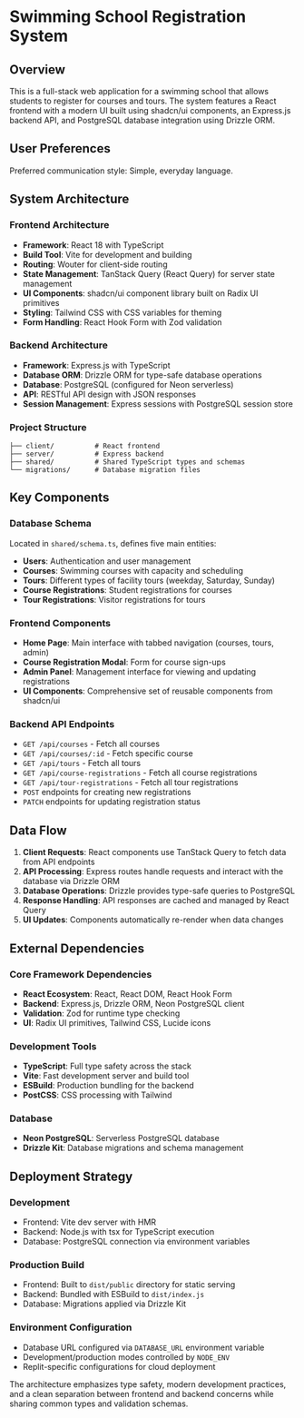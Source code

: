 # Swimming School Registration System

## Overview

This is a full-stack web application for a swimming school that allows students to register for courses and tours. The system features a React frontend with a modern UI built using shadcn/ui components, an Express.js backend API, and PostgreSQL database integration using Drizzle ORM.

## User Preferences

Preferred communication style: Simple, everyday language.

## System Architecture

### Frontend Architecture
- **Framework**: React 18 with TypeScript
- **Build Tool**: Vite for development and building
- **Routing**: Wouter for client-side routing
- **State Management**: TanStack Query (React Query) for server state management
- **UI Components**: shadcn/ui component library built on Radix UI primitives
- **Styling**: Tailwind CSS with CSS variables for theming
- **Form Handling**: React Hook Form with Zod validation

### Backend Architecture
- **Framework**: Express.js with TypeScript
- **Database ORM**: Drizzle ORM for type-safe database operations
- **Database**: PostgreSQL (configured for Neon serverless)
- **API**: RESTful API design with JSON responses
- **Session Management**: Express sessions with PostgreSQL session store

### Project Structure
```
├── client/          # React frontend
├── server/          # Express backend
├── shared/          # Shared TypeScript types and schemas
└── migrations/      # Database migration files
```

## Key Components

### Database Schema
Located in `shared/schema.ts`, defines five main entities:
- **Users**: Authentication and user management
- **Courses**: Swimming courses with capacity and scheduling
- **Tours**: Different types of facility tours (weekday, Saturday, Sunday)
- **Course Registrations**: Student registrations for courses
- **Tour Registrations**: Visitor registrations for tours

### Frontend Components
- **Home Page**: Main interface with tabbed navigation (courses, tours, admin)
- **Course Registration Modal**: Form for course sign-ups
- **Admin Panel**: Management interface for viewing and updating registrations
- **UI Components**: Comprehensive set of reusable components from shadcn/ui

### Backend API Endpoints
- `GET /api/courses` - Fetch all courses
- `GET /api/courses/:id` - Fetch specific course
- `GET /api/tours` - Fetch all tours
- `GET /api/course-registrations` - Fetch all course registrations
- `GET /api/tour-registrations` - Fetch all tour registrations
- `POST` endpoints for creating new registrations
- `PATCH` endpoints for updating registration status

## Data Flow

1. **Client Requests**: React components use TanStack Query to fetch data from API endpoints
2. **API Processing**: Express routes handle requests and interact with the database via Drizzle ORM
3. **Database Operations**: Drizzle provides type-safe queries to PostgreSQL
4. **Response Handling**: API responses are cached and managed by React Query
5. **UI Updates**: Components automatically re-render when data changes

## External Dependencies

### Core Framework Dependencies
- **React Ecosystem**: React, React DOM, React Hook Form
- **Backend**: Express.js, Drizzle ORM, Neon PostgreSQL client
- **Validation**: Zod for runtime type checking
- **UI**: Radix UI primitives, Tailwind CSS, Lucide icons

### Development Tools
- **TypeScript**: Full type safety across the stack
- **Vite**: Fast development server and build tool
- **ESBuild**: Production bundling for the backend
- **PostCSS**: CSS processing with Tailwind

### Database
- **Neon PostgreSQL**: Serverless PostgreSQL database
- **Drizzle Kit**: Database migrations and schema management

## Deployment Strategy

### Development
- Frontend: Vite dev server with HMR
- Backend: Node.js with tsx for TypeScript execution
- Database: PostgreSQL connection via environment variables

### Production Build
- Frontend: Built to `dist/public` directory for static serving
- Backend: Bundled with ESBuild to `dist/index.js`
- Database: Migrations applied via Drizzle Kit

### Environment Configuration
- Database URL configured via `DATABASE_URL` environment variable
- Development/production modes controlled by `NODE_ENV`
- Replit-specific configurations for cloud deployment

The architecture emphasizes type safety, modern development practices, and a clean separation between frontend and backend concerns while sharing common types and validation schemas.